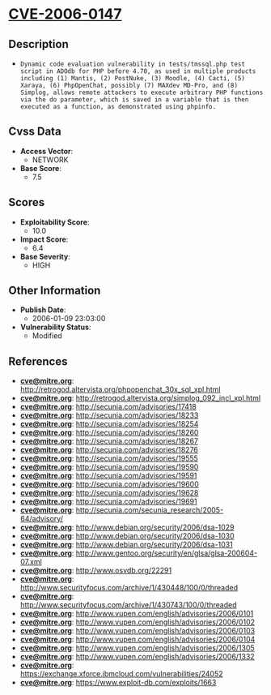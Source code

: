 
# [CVE-2006-0147](https://cve.mitre.org/cgi-bin/cvename.cgi?name=CVE-2006-0147)

## Description

- `Dynamic code evaluation vulnerability in tests/tmssql.php test script in ADOdb for PHP before 4.70, as used in multiple products including (1) Mantis, (2) PostNuke, (3) Moodle, (4) Cacti, (5) Xaraya, (6) PhpOpenChat, possibly (7) MAXdev MD-Pro, and (8) Simplog, allows remote attackers to execute arbitrary PHP functions via the do parameter, which is saved in a variable that is then executed as a function, as demonstrated using phpinfo.`

## Cvss Data

- **Access Vector**:
  - NETWORK
- **Base Score**:
  - 7.5

## Scores

- **Exploitability Score**:
  - 10.0
- **Impact Score**:
  - 6.4
- **Base Severity**:
  - HIGH

## Other Information

- **Publish Date**:
  - 2006-01-09 23:03:00
- **Vulnerability Status**:
  - Modified

## References

- **cve@mitre.org**: http://retrogod.altervista.org/phpopenchat_30x_sql_xpl.html
- **cve@mitre.org**: http://retrogod.altervista.org/simplog_092_incl_xpl.html
- **cve@mitre.org**: http://secunia.com/advisories/17418
- **cve@mitre.org**: http://secunia.com/advisories/18233
- **cve@mitre.org**: http://secunia.com/advisories/18254
- **cve@mitre.org**: http://secunia.com/advisories/18260
- **cve@mitre.org**: http://secunia.com/advisories/18267
- **cve@mitre.org**: http://secunia.com/advisories/18276
- **cve@mitre.org**: http://secunia.com/advisories/19555
- **cve@mitre.org**: http://secunia.com/advisories/19590
- **cve@mitre.org**: http://secunia.com/advisories/19591
- **cve@mitre.org**: http://secunia.com/advisories/19600
- **cve@mitre.org**: http://secunia.com/advisories/19628
- **cve@mitre.org**: http://secunia.com/advisories/19691
- **cve@mitre.org**: http://secunia.com/secunia_research/2005-64/advisory/
- **cve@mitre.org**: http://www.debian.org/security/2006/dsa-1029
- **cve@mitre.org**: http://www.debian.org/security/2006/dsa-1030
- **cve@mitre.org**: http://www.debian.org/security/2006/dsa-1031
- **cve@mitre.org**: http://www.gentoo.org/security/en/glsa/glsa-200604-07.xml
- **cve@mitre.org**: http://www.osvdb.org/22291
- **cve@mitre.org**: http://www.securityfocus.com/archive/1/430448/100/0/threaded
- **cve@mitre.org**: http://www.securityfocus.com/archive/1/430743/100/0/threaded
- **cve@mitre.org**: http://www.vupen.com/english/advisories/2006/0101
- **cve@mitre.org**: http://www.vupen.com/english/advisories/2006/0102
- **cve@mitre.org**: http://www.vupen.com/english/advisories/2006/0103
- **cve@mitre.org**: http://www.vupen.com/english/advisories/2006/0104
- **cve@mitre.org**: http://www.vupen.com/english/advisories/2006/1305
- **cve@mitre.org**: http://www.vupen.com/english/advisories/2006/1332
- **cve@mitre.org**: https://exchange.xforce.ibmcloud.com/vulnerabilities/24052
- **cve@mitre.org**: https://www.exploit-db.com/exploits/1663
